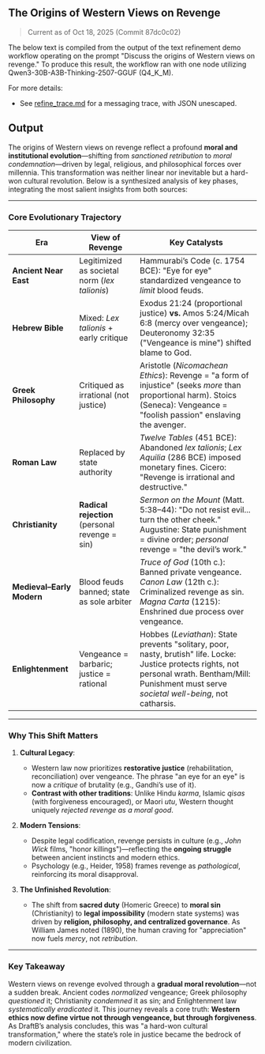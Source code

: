## The Origins of Western Views on Revenge

> Current as of Oct 18, 2025 (Commit 87dc0c02)

The below text is compiled from the output of the text refinement demo workflow operating on the prompt "Discuss the origins of Western views on revenge." To produce this result, the workflow ran with one node utilizing Qwen3-30B-A3B-Thinking-2507-GGUF (Q4_K_M).

For more details:

- See [refine_trace.md](refine_trace.md) for a messaging trace, with JSON unescaped.

## Output

The origins of Western views on revenge reflect a profound **moral and institutional evolution**—shifting from *sanctioned retribution* to *moral condemnation*—driven by legal, religious, and philosophical forces over millennia. This transformation was neither linear nor inevitable but a hard-won cultural revolution. Below is a synthesized analysis of key phases, integrating the most salient insights from both sources:

---

### **Core Evolutionary Trajectory**  
| **Era**                | **View of Revenge**                          | **Key Catalysts**                                                                 |
|------------------------|---------------------------------------------|---------------------------------------------------------------------------------|
| **Ancient Near East**  | Legitimized as societal norm (*lex talionis*) | Hammurabi’s Code (c. 1754 BCE): "Eye for eye" standardized vengeance to *limit* blood feuds. |
| **Hebrew Bible**       | Mixed: *Lex talionis* + early critique      | Exodus 21:24 (proportional justice) **vs.** Amos 5:24/Micah 6:8 (mercy over vengeance); Deuteronomy 32:35 ("Vengeance is mine") shifted blame to God. |
| **Greek Philosophy**   | Critiqued as irrational (not justice)       | Aristotle (*Nicomachean Ethics*): Revenge = "a form of injustice" (seeks *more* than proportional harm). Stoics (Seneca): Vengeance = "foolish passion" enslaving the avenger. |
| **Roman Law**          | Replaced by state authority                 | *Twelve Tables* (451 BCE): Abandoned *lex talionis*; *Lex Aquilia* (286 BCE) imposed monetary fines. Cicero: "Revenge is irrational and destructive." |
| **Christianity**       | **Radical rejection** (personal revenge = sin) | *Sermon on the Mount* (Matt. 5:38–44): "Do not resist evil... turn the other cheek." Augustine: State punishment = divine order; *personal* revenge = "the devil’s work." |
| **Medieval–Early Modern** | Blood feuds banned; state as sole arbiter    | *Truce of God* (10th c.): Banned private vengeance. *Canon Law* (12th c.): Criminalized revenge as sin. *Magna Carta* (1215): Enshrined due process over vengeance. |
| **Enlightenment**      | Vengeance = barbaric; justice = rational      | Hobbes (*Leviathan*): State prevents "solitary, poor, nasty, brutish" life. Locke: Justice protects rights, not personal wrath. Bentham/Mill: Punishment must serve *societal well-being*, not catharsis. |

---

### **Why This Shift Matters**  
1. **Cultural Legacy**:  
   - Western law now prioritizes **restorative justice** (rehabilitation, reconciliation) over vengeance. The phrase "an eye for an eye" is now a *critique* of brutality (e.g., Gandhi’s use of it).  
   - **Contrast with other traditions**: Unlike Hindu *karma*, Islamic *qisas* (with forgiveness encouraged), or Maori *utu*, Western thought uniquely *rejected revenge as a moral good*.  

2. **Modern Tensions**:  
   - Despite legal codification, revenge persists in culture (e.g., *John Wick* films, "honor killings")—reflecting the **ongoing struggle** between ancient instincts and modern ethics.  
   - Psychology (e.g., Heider, 1958) frames revenge as *pathological*, reinforcing its moral disapproval.  

3. **The Unfinished Revolution**:  
   - The shift from **sacred duty** (Homeric Greece) to **moral sin** (Christianity) to **legal impossibility** (modern state systems) was driven by **religion, philosophy, and centralized governance**. As William James noted (1890), the human craving for "appreciation" now fuels *mercy*, not *retribution*.  

---

### **Key Takeaway**  
Western views on revenge evolved through a **gradual moral revolution**—not a sudden break. Ancient codes *normalized* vengeance; Greek philosophy *questioned* it; Christianity *condemned* it as sin; and Enlightenment law *systematically eradicated* it. This journey reveals a core truth: **Western ethics now define virtue not through vengeance, but through forgiveness**. As DraftB’s analysis concludes, this was "a hard-won cultural transformation," where the state’s role in justice became the bedrock of modern civilization.